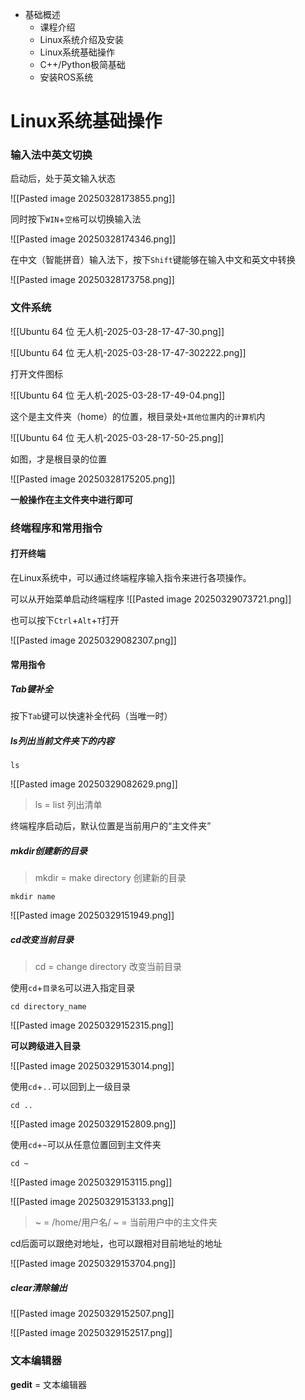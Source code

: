 - 基础概述
	- 课程介绍
	- Linux系统介绍及安装
	- Linux系统基础操作
	- C++/Python极简基础
	- 安装ROS系统

# Linux系统基础操作

### 输入法中英文切换

启动后，处于英文输入状态

![[Pasted image 20250328173855.png]]

同时按下`WIN`+`空格`可以切换输入法

![[Pasted image 20250328174346.png]]

在中文（智能拼音）输入法下，按下`Shift`键能够在输入中文和英文中转换

![[Pasted image 20250328173758.png]]

### 文件系统

![[Ubuntu 64 位 无人机-2025-03-28-17-47-30.png]]

![[Ubuntu 64 位 无人机-2025-03-28-17-47-302222.png]]

打开文件图标
 
 ![[Ubuntu 64 位 无人机-2025-03-28-17-49-04.png]]

这个是主文件夹（home）的位置，根目录处`+其他位置`内的`计算机`内
 
![[Ubuntu 64 位 无人机-2025-03-28-17-50-25.png]]

如图，才是根目录的位置

![[Pasted image 20250328175205.png]]

**一般操作在主文件夹中进行即可**

### 终端程序和常用指令

#### 打开终端

在Linux系统中，可以通过终端程序输入指令来进行各项操作。

可以从开始菜单启动终端程序
![[Pasted image 20250329073721.png]]

也可以按下`Ctrl`+`Alt`+`T`打开

![[Pasted image 20250329082307.png]]

#### 常用指令

##### Tab键补全

按下`Tab`键可以快速补全代码（当唯一时）
##### ls列出当前文件夹下的内容

```Linux
ls
```

![[Pasted image 20250329082629.png]]

>ls = list 列出清单

终端程序启动后，默认位置是当前用户的“主文件夹”

##### mkdir创建新的目录

>mkdir = make directory 创建新的目录

```Linux
mkdir name
```

![[Pasted image 20250329151949.png]]

##### cd改变当前目录

>cd = change directory 改变当前目录

使用`cd`+`目录名`可以进入指定目录

```Linux
cd directory_name
```

![[Pasted image 20250329152315.png]]

**可以跨级进入目录**

![[Pasted image 20250329153014.png]]

使用`cd`+`..`可以回到上一级目录

```Linux
cd ..
```

![[Pasted image 20250329152809.png]]

使用`cd`+`~`可以从任意位置回到主文件夹

```Linux
cd ~
```

![[Pasted image 20250329153115.png]]

![[Pasted image 20250329153133.png]]

>~ = /home/用户名/
>~ = 当前用户中的主文件夹

cd后面可以跟绝对地址，也可以跟相对目前地址的地址

![[Pasted image 20250329153704.png]]
##### clear清除输出

![[Pasted image 20250329152507.png]]

![[Pasted image 20250329152517.png]]


### 文本编辑器

**gedit** = 文本编辑器